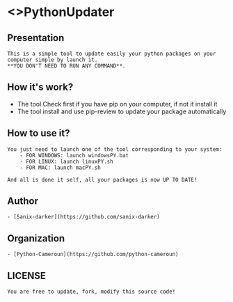 # <>PythonUpdater 

## Presentation
    This is a simple tool to update easily your python packages on your computer simple by launch it.
    **YOU DON'T NEED TO RUN ANY COMMAND**.

## How it's work?
- The tool Check first if you have pip on your computer, if not it install it
- The tool install and use pip-review to update your package automatically

## How to use it?
    You just need to launch one of the tool corresponding to your system:
        - FOR WINDOWS: launch windowsPY.bat
        - FOR LINUX: launch linuxPY.sh
        - FOR MAC: launch macPY.sh

    And all is done it self, all your packages is now UP TO DATE!

## Author
    - [Sanix-darker](https://github.com/sanix-darker)

## Organization
    - [Python-Cameroun](https://github.com/python-cameroun)

## LICENSE
    You are free to update, fork, modify this source code!
